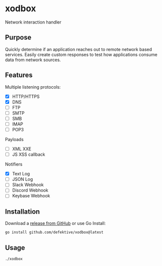 # xodbox
Network interaction handler

## Purpose

Quickly determine if an application reaches out to remote network based services. Easily create custom responses to test
how applications consume data from network sources.

## Features

Multiple listening protocols:

- [x] HTTP/HTTPS
- [x] DNS
- [ ] FTP
- [ ] SMTP
- [ ] SMB
- [ ] IMAP
- [ ] POP3

Payloads

- [ ] XML XXE
- [ ] JS XSS callback

Notifiers

- [x] Text Log
- [ ] JSON Log
- [ ] Slack Webhook
- [ ] Discord Webhook
- [ ] Keybase Webhook

## Installation

Download a [release from GitHub](https://github.com/defektive/xodbox/releases) or use Go Install:

```sh
go install github.com/defektive/xodbox@latest
```

## Usage

```sh
./xodbox
```